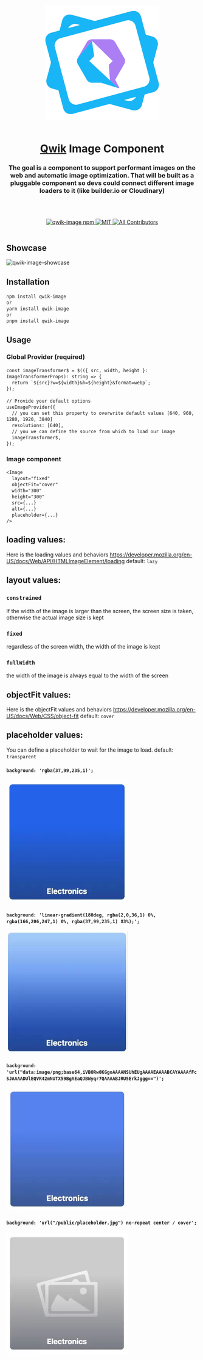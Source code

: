 <p align="center">
<br/>
  <img width="300" src="./assets/qwik-image-logo.png" alt="The goal is a component to support performant images on the web and automatic image optimization.
That will be built as a pluggable component so devs could connect different image loaders to it (like Cloudinary, or builder)">
  <br/>
  <br/>
</p>

<h1 align='center'><a href='https://github.com/BuilderIO/qwik'>Qwik</a> Image Component</h1>

<div align='center'>
  <h3>The goal is a component to support performant images on the web and automatic image optimization.
That will be built as a pluggable component so devs could connect different image loaders to it (like builder.io or Cloudinary)</h3>
  
  <br><br>

  <a href='https://img.shields.io/npm/v/qwik-image?label=npm%20version'>
  <img src='https://img.shields.io/npm/v/qwik-image?label=npm%20version' alt='qwik-image npm'>
  </a>
  <a href='https://opensource.org/licenses/MIT'>
  <img src='https://img.shields.io/badge/License-MIT-green.svg' alt='MIT'>
  </a>
  <a href='#contributors'>
  <img src='https://img.shields.io/badge/all_contributors-1-orange.svg?style=flat-square' alt='All Contributors'>
  </a>

</div>
<br>

## Showcase

![qwik-image-showcase](./assets/qwik-image-showcase.gif)

## Installation

```
npm install qwik-image
or
yarn install qwik-image
or
pnpm install qwik-image
```

## Usage

### Global Provider (required)

```
const imageTransformer$ = $(({ src, width, height }: ImageTransformerProps): string => {
  return `${src}?w=${width}&h=${height}&format=webp`;
});

// Provide your default options
useImageProvider({
  // you can set this property to overwrite default values [640, 960, 1280, 1920, 3840]
  resolutions: [640],
  // you we can define the source from which to load our image
  imageTransformer$,
});
```

### Image component

```
<Image
  layout="fixed"
  objectFit="cover"
  width="300"
  height="300"
  src={...}
  alt={...}
  placeholder={...}
/>
```

## loading values:

Here is the loading values and behaviors https://developer.mozilla.org/en-US/docs/Web/API/HTMLImageElement/loading
default: `lazy`

## layout values:

### `constrained`
If the width of the image is larger than the screen, the screen size is taken, otherwise the actual image size is kept

### `fixed`
regardless of the screen width, the width of the image is kept

### `fullWidth`
the width of the image is always equal to the width of the screen

## objectFit values:

Here is the objectFit values and behaviors https://developer.mozilla.org/en-US/docs/Web/CSS/object-fit
default: `cover`

## placeholder values:

You can define a placeholder to wait for the image to load.
default: `transparent`

#### `background: 'rgba(37,99,235,1)';`

<img width="320" alt="placeholder-1" src="./assets/placeholder-1.png">

#### `background: 'linear-gradient(180deg, rgba(2,0,36,1) 0%, rgba(166,206,247,1) 0%, rgba(37,99,235,1) 83%);';`

<img width="320" alt="placeholder-2" src="./assets/placeholder-2.png">

#### `background: 'url("data:image/png;base64,iVBORw0KGgoAAAANSUhEUgAAAAEAAAABCAYAAAAfFcSJAAAADUlEQVR42mNUTX59BgAEaQJBWyqr7QAAAABJRU5ErkJggg==")';`

<img width="320" alt="placeholder-3" src="./assets/placeholder-3.png">


#### `background: 'url("/public/placeholder.jpg") no-repeat center / cover';`

<img width="320" alt="placeholder-4" src="./assets/placeholder-4.png">
